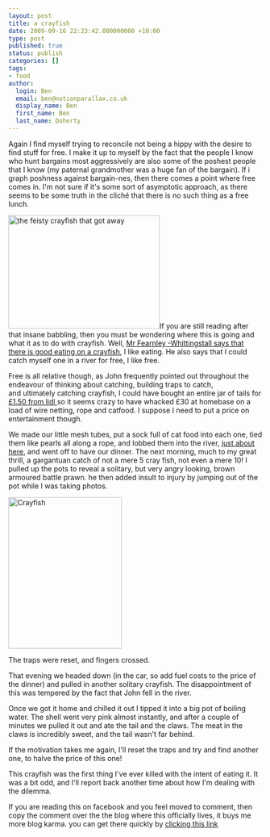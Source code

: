 ```yaml
---
layout: post
title: a crayfish
date: 2009-09-16 22:23:42.000000000 +10:00
type: post
published: true
status: publish
categories: []
tags:
- food
author:
  login: Ben
  email: ben@notionparallax.co.uk
  display_name: Ben
  first_name: Ben
  last_name: Doherty
---
```

<p>Again I find myself trying to reconcile not being a hippy with the desire to find stuff for free. I make it up to myself by the fact that the people I know who hunt bargains most aggressively are also some of the poshest people that I know (my paternal grandmother was a huge fan of the bargain). If i graph poshness against bargain-nes, then there comes a point where free comes in. I'm not sure if it's some sort of asymptotic approach, as there seems to be some truth in the cliché that there is no such thing as a free lunch.</p>
<p><img class="alignright size-medium wp-image-224" title="the feisty one that got away" src="{{ site.baseurl }}/assets/06092009009-300x225.jpg" alt="the feisty crayfish that got away" width="300" height="225" />If you are still reading after that insane babbling, then you must be wondering where this is going and what it as to do with crayfish. Well, <a href="http://www.rivercottage.net/TV~River%20Cottage%20Spring/524/Crayfishwhatstheproblem.aspx">Mr Fearnley -Whittingstall says that there is good eating on a crayfish</a>, I like eating. He also says that I could catch myself one in a river for free, I like free.</p>
<p>Free is all relative though, as John frequently pointed out throughout the endeavour of thinking about catching, building traps to catch, and ultimately catching crayfish, I could have bought an entire jar of tails for <a href="http://www.lidl.co.uk/uk/home.nsf/pages/c.o.fish.s.lex.c.Louisiana-Crawfish_Tails">£1.50 from lidl </a> so it seems crazy to have whacked £30 at homebase on a load of wire netting, rope and catfood. I suppose I need to put a price on entertainment though.</p>
<p>We made our little mesh tubes, put a sock full of cat food into each one, tied them like pearls all along a rope, and lobbed them into the river, <a title="this is a google maps link to the precise spot" href="http://maps.google.com/maps?q=51.736555,-1.244874&amp;num=1&amp;t=h&amp;sll=51.734449,-1.247088&amp;sspn=0.006295,0.006295&amp;ie=UTF8&amp;ll=51.736579,-1.244931&amp;spn=0.00036,0.000683&amp;z=21&amp;iwloc=A">just about here</a>, and went off to have our dinner. The next morning, much to my great thrill, a gargantuan catch of not a mere 5 cray fish, not even a mere 10! I pulled up the pots to reveal a solitary, but very angry looking, brown armoured battle prawn. he then added insult to injury by jumping out of the pot while I was taking photos.</p>
<p><img class="alignleft size-medium wp-image-225" title="Crayfish" src="{{ site.baseurl }}/assets/Crayfish-225x300.jpg" alt="Crayfish" width="225" height="300" /></p>
<p>The traps were reset, and fingers crossed.</p>
<p>That evening we headed down (in the car, so add fuel costs to the price of the dinner) and pulled in another solitary crayfish. The disappointment of this was tempered by the fact that John fell in the river.</p>
<p>Once we got it home and chilled it out I tipped it into a big pot of boiling water. The shell went very pink almost instantly, and after a couple of minutes we pulled it out and ate the tail and the claws. The meat in the claws is incredibly sweet, and the tail wasn't far behind.</p>
<p>If the motivation takes me again, I'll reset the traps and try and find another one, to halve the price of this one!</p>
<p>This crayfish was the first thing I've ever killed with the intent of eating it. It was a bit odd, and I'll report back another time about how I'm dealing with the dilemma.</p>
<p>If you are reading this on facebook and you feel moved to comment, then copy the comment over the the blog where this officially lives, it buys me more blog karma. you can get there quickly by <a href="http://www.notionparallax.co.uk/wordpress/?p=223 ">clicking this link</a></p>
